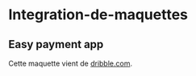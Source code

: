# Integration-de-maquettes

## Easy payment app

Cette maquette vient de [dribble.com](https://dribbble.com/shots/24860391-Easy-payment-app).
